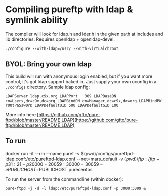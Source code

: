 # Compiling pureftp with ldap & symlink ability

The compiler will look for ldap.h and lder.h in the given path at includes and lib directories. Requires openldap + openldap-devel.

	./configure --with-ldap=/usr/ --with-virtualchroot

## BYOL: Bring your own ldap

This build will run with anonymous login enabled, but if you want more control, it's got ldap support baked in. Just supply your own oconfig in a `./configs` directory. Sample ldap config:

`
LDAPServer ldap.c9x.org
LDAPPort   389
LDAPBaseDN cn=Users,dc=c9x,dc=org
LDAPBindDN cn=Manager,dc=c9x,dc=org
LDAPBindPW r00tPaSsw0rD
LDAPDefaultUID 500
LDAPDefaultGID 100
`

More info here [https://github.com/gfto/pure-ftpd/blob/master/README.LDAP](https://github.com/gfto/pure-ftpd/blob/master/README.LDAP)

## To run

  docker run -it --rm --name puref -v $(pwd)/configs/pureftpd-ldap.conf:/etc/pureftpd-ldap.conf --net=mars_default -v $(pwd)/ftp:/ftp -p 31:21 -p 20000-20059:30000-30059 -e PUBLICHOST=$PUBLICHOST purecentos


To run the server from the commandline (within docker):

	pure-ftpd -j -d -l ldap:/etc/pureftpd-ldap.conf -p 3000:3009 &





